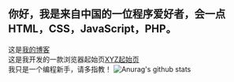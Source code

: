 ## 你好，我是来自中国的一位程序爱好者，会一点HTML，CSS，JavaScript，PHP。
这是[我的博客](https://xn--wnu286bc9czuf.rth7.com/)  
这是我开发的一款浏览器起始页[XYZ起始页](http://xyz.freeee.ml/)   
我只是一个编程新手，请多指教！
![Anurag's github stats](https://github-readme-stats.vercel.app/api?username=XYZscratcher)
